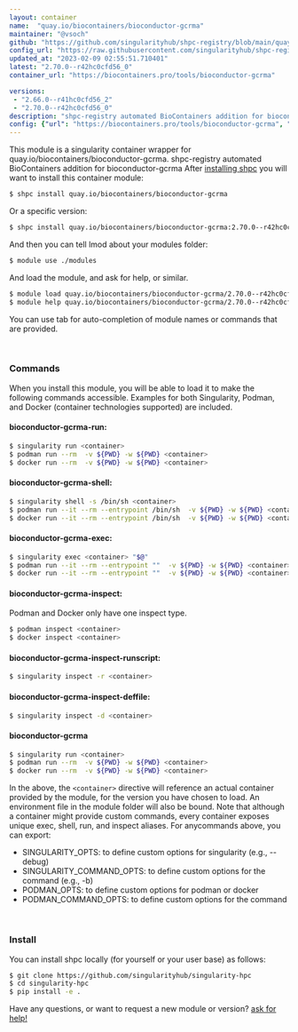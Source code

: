 ```yaml
---
layout: container
name:  "quay.io/biocontainers/bioconductor-gcrma"
maintainer: "@vsoch"
github: "https://github.com/singularityhub/shpc-registry/blob/main/quay.io/biocontainers/bioconductor-gcrma/container.yaml"
config_url: "https://raw.githubusercontent.com/singularityhub/shpc-registry/main/quay.io/biocontainers/bioconductor-gcrma/container.yaml"
updated_at: "2023-02-09 02:55:51.710401"
latest: "2.70.0--r42hc0cfd56_0"
container_url: "https://biocontainers.pro/tools/bioconductor-gcrma"

versions:
 - "2.66.0--r41hc0cfd56_2"
 - "2.70.0--r42hc0cfd56_0"
description: "shpc-registry automated BioContainers addition for bioconductor-gcrma"
config: {"url": "https://biocontainers.pro/tools/bioconductor-gcrma", "maintainer": "@vsoch", "description": "shpc-registry automated BioContainers addition for bioconductor-gcrma", "latest": {"2.70.0--r42hc0cfd56_0": "sha256:2c3739bbd962b544fbdcc42ad2b5b3d59dd56e7a34783a74bc6eac08fd070a11"}, "tags": {"2.66.0--r41hc0cfd56_2": "sha256:5d7fe65c21e750c17b593a1dca57d9dc85d5d9ee3b2108479054618fc1bd9eb6", "2.70.0--r42hc0cfd56_0": "sha256:2c3739bbd962b544fbdcc42ad2b5b3d59dd56e7a34783a74bc6eac08fd070a11"}, "docker": "quay.io/biocontainers/bioconductor-gcrma"}
---
```


This module is a singularity container wrapper for quay.io/biocontainers/bioconductor-gcrma.
shpc-registry automated BioContainers addition for bioconductor-gcrma
After [installing shpc](#install) you will want to install this container module:


```bash
$ shpc install quay.io/biocontainers/bioconductor-gcrma
```

Or a specific version:

```bash
$ shpc install quay.io/biocontainers/bioconductor-gcrma:2.70.0--r42hc0cfd56_0
```

And then you can tell lmod about your modules folder:

```bash
$ module use ./modules
```

And load the module, and ask for help, or similar.

```bash
$ module load quay.io/biocontainers/bioconductor-gcrma/2.70.0--r42hc0cfd56_0
$ module help quay.io/biocontainers/bioconductor-gcrma/2.70.0--r42hc0cfd56_0
```

You can use tab for auto-completion of module names or commands that are provided.

<br>

### Commands

When you install this module, you will be able to load it to make the following commands accessible.
Examples for both Singularity, Podman, and Docker (container technologies supported) are included.

#### bioconductor-gcrma-run:

```bash
$ singularity run <container>
$ podman run --rm  -v ${PWD} -w ${PWD} <container>
$ docker run --rm  -v ${PWD} -w ${PWD} <container>
```

#### bioconductor-gcrma-shell:

```bash
$ singularity shell -s /bin/sh <container>
$ podman run --it --rm --entrypoint /bin/sh  -v ${PWD} -w ${PWD} <container>
$ docker run --it --rm --entrypoint /bin/sh  -v ${PWD} -w ${PWD} <container>
```

#### bioconductor-gcrma-exec:

```bash
$ singularity exec <container> "$@"
$ podman run --it --rm --entrypoint ""  -v ${PWD} -w ${PWD} <container> "$@"
$ docker run --it --rm --entrypoint ""  -v ${PWD} -w ${PWD} <container> "$@"
```

#### bioconductor-gcrma-inspect:

Podman and Docker only have one inspect type.

```bash
$ podman inspect <container>
$ docker inspect <container>
```

#### bioconductor-gcrma-inspect-runscript:

```bash
$ singularity inspect -r <container>
```

#### bioconductor-gcrma-inspect-deffile:

```bash
$ singularity inspect -d <container>
```



#### bioconductor-gcrma

```bash
$ singularity run <container>
$ podman run --rm  -v ${PWD} -w ${PWD} <container>
$ docker run --rm  -v ${PWD} -w ${PWD} <container>
```


In the above, the `<container>` directive will reference an actual container provided
by the module, for the version you have chosen to load. An environment file in the
module folder will also be bound. Note that although a container
might provide custom commands, every container exposes unique exec, shell, run, and
inspect aliases. For anycommands above, you can export:

 - SINGULARITY_OPTS: to define custom options for singularity (e.g., --debug)
 - SINGULARITY_COMMAND_OPTS: to define custom options for the command (e.g., -b)
 - PODMAN_OPTS: to define custom options for podman or docker
 - PODMAN_COMMAND_OPTS: to define custom options for the command

<br>

### Install

You can install shpc locally (for yourself or your user base) as follows:

```bash
$ git clone https://github.com/singularityhub/singularity-hpc
$ cd singularity-hpc
$ pip install -e .
```

Have any questions, or want to request a new module or version? [ask for help!](https://github.com/singularityhub/singularity-hpc/issues)